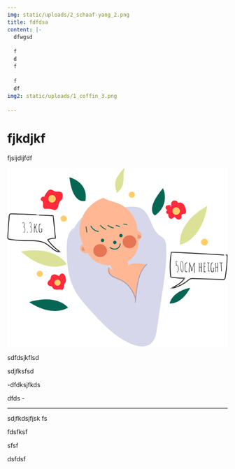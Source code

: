 ```yaml
---
img: static/uploads/2_schaaf-yang_2.png
title: fdfdsa
content: |-
  dfwgsd

  f
  d
  f

  f
  df
img2: static/uploads/1_coffin_3.png

---
```

# fjkdjkf

fjsijdijfdf

![fdfd](static/uploads/2_schaaf-yang_2.png "tert")

sdfdsjkflsd

sdjfksfsd

\-dfdksjfkds

dfds -

***

sdjfkdsjfjsk fs

fdsfksf

sfsf

dsfdsf